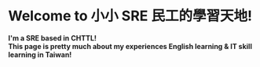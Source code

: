 # Welcome to 小小 SRE 民工的學習天地!
**I'm a SRE based in CHTTL!** <br>
**This page is pretty much about my experiences English learning & IT skill learning in Taiwan!**

